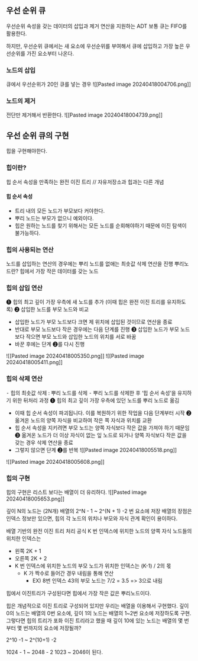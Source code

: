 ## 우선 순위 큐

우선순위 속성을 갖는 데이터의 삽입과 제거 연산을 지원하는 ADT
보통 큐는 FIFO를 활용한다. 

하지만, 우선순위 큐에서는 새 요소에 우선순위를 부여해서 큐에 삽입하고 가장 높은 우선순위를 가진 요소부터 나온다.

### 노드의 삽입
큐에서 우선순위가 20인 큐를 넣는 경우
![[Pasted image 20240418004706.png]]

### 노드의 제거

전단만 제거해서 반환한다.
![[Pasted image 20240418004739.png]]

## 우선 순위 큐의 구현

힙을 구현해야한다.

### 힙이란?

힙 순서 속성을 만족하는 완전 이진 트리 // 자유저장소과 힙과는 다른 개념

#### 힙 순서 속성
* 트리 내의 모든 노드가 부모보다 커야한다.
* 뿌리 노드는 부모가 없으니 예외이다.
* 힙은 원하는 노드를 찾기 위해서는 모든 노드를 순회해야하기 때문에 이진 탐색이 불가능하다.

### 힙의 사용되는 연산
노드를 삽입하는 연산의 경우에는 뿌리 노드를 없애는 최솟값 삭제 연산을 진행
뿌리노드란? 힙에서 가장 작은 데이터를 갖는 노드

### 힙의 삽입 연산
❶ 힙의 최고 깊이 가장 우측에 새 노드를 추가 (이때 힙은 완전 이진 트리를 유지하도록)
❷ 삽입한 노드를 부모 노드와 비교
- 삽입한 노드가 부모 노드보다 크면 제 위치에 삽입된 것이므로 연산을 종료
- 반대로 부모 노드보다 작은 경우에는 다음 단계를 진행
❸ 삽입한 노드가 부모 노드보다 작으면 부모 노드와 삽입한 노드의 위치를 서로 바꿈
- 바꾼 후에는 단계 ❷를 다시 진행

![[Pasted image 20240418005350.png]]
![[Pasted image 20240418005411.png]]
### 힙의 삭제 연산
⁃ 힙의 최솟값 삭제 : 뿌리 노드를 삭제
⁃ 뿌리 노드를 삭제한 후 ‘힙 순서 속성’을 유지하기 위한 뒤처리 과정
❶ 힙의 최고 깊이 가장 우측에 있던 노드를 뿌리 노드로 옮김
- 이때 힙 순서 속성이 파괴됩니다. 이를 복원하기 위한 작업을 다음 단계부터 시작
❷ 옮겨온 노드의 양쪽 자식을 비교하여 작은 쪽 자식과 위치를 교환
- 힙 순서 속성을 지키려면 부모 노드는 양쪽 자식보다 작은 값을 가져야 하기 때문임
❸ 옮겨온 노드가 더 이상 자식이 없는 잎 노드로 되거나 양쪽 자식보다 작은 값을 갖는 경우 삭제 연산을 종료
- 그렇지 않으면 단계 ❷를 반복
![[Pasted image 20240418005518.png]]

![[Pasted image 20240418005608.png]]


### 힙의 구현

힙의 구현은 리스트 보다는 배열이 더 유리하다.
![[Pasted image 20240418005653.png]]

깊이 N의 노드는 (2N개) 배열의 2^N - 1 ~ 2^(N + 1) -2 번 요소에 저장
배열의 장점은 인덱스 정보만 있으면, 힙의 각 노드의 위치나 부모와 자식 관계 확인이 용이하다.

배열 기반의 완전 이진 트리 처리 공식
K 번 인덱스에 위치한 노드의 양쪽 자식 노드들의 위치한 인덱스는
* 왼쪽 2K + 1
* 오른쪽 2K + 2
* K 번 인덱스에 위치한 노드의 부모 노드가 위치한 인덱스는 (K-1) / 2의 몫
	* K 가 짝수로 들어간 경우 내림을 통해 연산
		* EX) 8번 인덱스 43의 부모 노드는 7/2 = 3.5 => 3으로 내림

힙에서 이진트리가 구성된다면 힙에서 가장 작은 값은 뿌리노드이다.

힙은 개념적으로 이진 트리로 구성되어 있지만 우리는 배열을 이용해서 구현했다. 깊이 0의 노드는 배열의 0번 요소에, 깊이 1의 노드는 배열의 1~2번 요소에 저장하도록 구현. 그렇다면 힙의 트리가 포화 이진 트리라고 했을 때 깊이 10에 있는 노드는 배열의 몇 번부터 몇 번까지의 요소에 저장될까?

2^10 -1 ~ 2^(10+1) -2

1024 - 1 ~ 2048 - 2
1023 ~ 2046이 된다.

